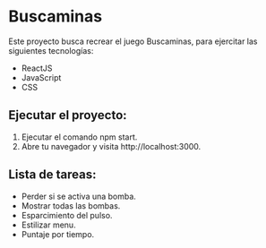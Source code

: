# Buscaminas
Este proyecto busca recrear el juego Buscaminas, para ejercitar las siguientes tecnologías:
- ReactJS
- JavaScript
- CSS

## Ejecutar el proyecto:
1. Ejecutar el comando npm start.
2. Abre tu navegador y visita http://localhost:3000.


## Lista de tareas:
- Perder si se activa una bomba.
- Mostrar todas las bombas.
- Esparcimiento del pulso.
- Estilizar menu.
- Puntaje por tiempo.
